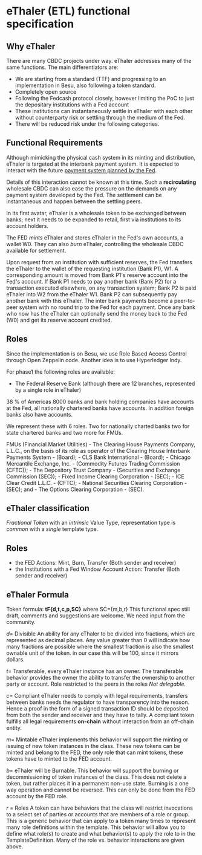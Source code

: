 # eThaler (ETL) functional specification

## Why eThaler
There are many CBDC projects under way. eThaler addresses many of the same functions. The main differentiators are:
- We are starting from a standard (TTF) and progressing to an implementation in Besu, also following a token standard.
- Completely open source
- Following the Fedcash protocol closely, however limiting the PoC to just the depositary institutions with a Fed account
- These institutions can instantaneously settle in eThaler with each other without counterparty risk or settling through the medium of the Fed.
- There will be reduced risk under the following categories.

## Functional Requirements

Although mimicking the physical cash system in its minting and distribution, eThaler is targeted at the interbank payment system. It is expected to interact with the future [payment system planned by the Fed](https://www.frbservices.org/financial-services/fednow/index.html "FedNow"). 

Details of this interaction cannot be known at this time. Such a **recirculating** wholesale CBDC can also ease the pressure on the demands on any payment system developed by the Fed. The settlement can be instantaneous and happen between the settling peers.

In its first avatar, eThaler is a wholesale token to be exchanged between banks; next it needs to be expanded to retail, first via institutions to its account holders.  

The FED *mints* eThaler and stores eThaler in the Fed's own accounts, a wallet W0. They can also *burn* eThaler, controlling the wholesale CBDC available for settlement.

Upon request from an institution with sufficient reserves, the Fed transfers the eThaler to the wallet of the requesting institution (Bank P1), W1. A corresponding amount is moved from Bank P1's reserve account into the Fed's account. If Bank P1 needs to pay another bank (Bank P2) for a transaction executed elsewhere, on any transaction system; Bank P2 is paid eThaler into W2 from the eThaler W1. Bank P2 can subsequently pay another bank with this eThaler. The inter bank payments become a peer-to-peer system with no round trip to the Fed for each payment. Once any bank who now has the eThaler can optionally send the money back to the Fed (W0) and get its reserve account credited. 

## Roles

Since the implementation is on Besu, we use Role Based Access Control through Open Zeppelin code. Another idea is to use Hyperledger Indy.

For phase1 the following roles are available:

- The Federal Reserve Bank (although there are 12 branches, represented by a single role in eThaler)

38 % of Americas 8000 banks and bank holding companies have accounts at the Fed, all nationally chartered banks have accounts. In addition foreign banks also have accounts.

We represent these with 6 roles. Two for nationally charted banks two for state chartered banks and two more for FMUs.

FMUs (Financial Market Utilities)
    - The Clearing House Payments Company, L.L.C., on the basis of its role as operator of the Clearing House Interbank Payments System - (Board);
    - CLS Bank International - (Board);
    - Chicago Mercantile Exchange, Inc. - (Commodity Futures Trading Commission (CFTC));
    - The Depository Trust Company - (Securities and Exchange Commission (SEC));
    - Fixed Income Clearing Corporation - (SEC);
    - ICE Clear Credit L.L.C. - (CFTC);
    - National Securities Clearing Corporation - (SEC); and
    - The Options Clearing Corporation - (SEC).

## eThaler classification
*Fractional Token* with an *intrinsic* Value Type, representation type is *common* with a *single* template type. 


## Roles
- the FED Actions: Mint, Burn, Transfer (Both sender and receiver)
- the Institutions with a Fed Window Account Action: Transfer (Both sender and receiver)

## eThaler Formula

Token formula: **tF{d,t,c,p,SC}**
where SC={m,b,r}
This functional spec still draft, comments and suggestions are welcome. We need input from the community. 

*d*= Divisible An ability for any eThaler to be divided into fractions, which are represented as decimal places. Any value greater than 0 will indicate how many fractions are possible where the smallest fraction is also the smallest ownable unit of the token. in our case this will be 100, since it mirrors dollars.

*t*= Transferable, every eThaler instance has an owner. The transferable behavior provides the owner the ability to transfer the ownership to another party or account. Role restricted to the peers in the roles _Not delegable._

*c*= Compliant eThaler needs to comply with legal requirements, transfers between banks needs the regulator to have transparency into the reason. Hence a proof in the form of a signed transaction ID should be deposited from both the sender and receiver and they have to tally. A compliant token fulfills all legal requirements **on-chain** without interaction from an off-chain entity.

*m*= Mintable eThaler implements this behavior will support the minting or issuing of new token instances in the class. These new tokens can be minted and belong to the FED, the only role that can mint tokens, these tokens have to minted to the FED account.  

*b*= eThaler will be Burnable. This behavior will support the burning or decommissioning of token instances of the class. This does not delete a token, but rather places it in a permanent non-use state.  Burning is a one way operation and cannot be reversed. This can only be done from the FED account by the FED role.

*r* = Roles A token can have behaviors that the class will restrict invocations to a select set of parties or accounts that are members of a role or group.  This is a generic behavior that can apply to a token many times to represent many role definitions within the template. This behavior will allow you to define what role(s) to create and what behavior(s) to apply the role to in the TemplateDefinition. Many of the role vs. behavior interactions are given above.  

